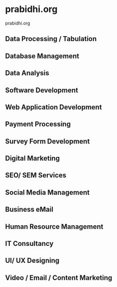 # prabidhi.org
prabidhi.org


## Data Processing / Tabulation 
## Database Management 
## Data Analysis 
## Software Development 
## Web Application Development
## Payment Processing 
## Survey Form Development
## Digital Marketing 
## SEO/ SEM Services
## Social Media Management
## Business eMail 
## Human Resource Management
## IT Consultancy
## UI/ UX Designing
## Video / Email / Content Marketing
